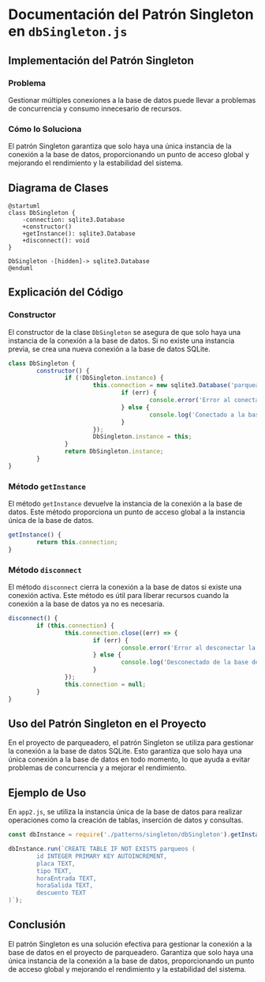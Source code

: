 # Documentación del Patrón Singleton en `dbSingleton.js`

## Implementación del Patrón Singleton

### Problema

Gestionar múltiples conexiones a la base de datos puede llevar a problemas de concurrencia y consumo innecesario de recursos.

### Cómo lo Soluciona

El patrón Singleton garantiza que solo haya una única instancia de la conexión a la base de datos, proporcionando un punto de acceso global y mejorando el rendimiento y la estabilidad del sistema.

## Diagrama de Clases

```plantuml
@startuml
class DbSingleton {
    -connection: sqlite3.Database
    +constructor()
    +getInstance(): sqlite3.Database
    +disconnect(): void
}

DbSingleton -[hidden]-> sqlite3.Database
@enduml
```

## Explicación del Código

### Constructor

El constructor de la clase `DbSingleton` se asegura de que solo haya una instancia de la conexión a la base de datos. Si no existe una instancia previa, se crea una nueva conexión a la base de datos SQLite.

```javascript
class DbSingleton {
        constructor() {
                if (!DbSingleton.instance) {
                        this.connection = new sqlite3.Database('parqueadero.db', (err) => {
                                if (err) {
                                        console.error('Error al conectar a la base de datos:', err.message);
                                } else {
                                        console.log('Conectado a la base de datos SQLite.');
                                }
                        });
                        DbSingleton.instance = this;
                }
                return DbSingleton.instance;
        }
}
```

### Método `getInstance`

El método `getInstance` devuelve la instancia de la conexión a la base de datos. Este método proporciona un punto de acceso global a la instancia única de la base de datos.

```javascript
getInstance() {
        return this.connection;
}
```

### Método `disconnect`

El método `disconnect` cierra la conexión a la base de datos si existe una conexión activa. Este método es útil para liberar recursos cuando la conexión a la base de datos ya no es necesaria.

```javascript
disconnect() {
        if (this.connection) {
                this.connection.close((err) => {
                        if (err) {
                                console.error('Error al desconectar la base de datos:', err.message);
                        } else {
                                console.log('Desconectado de la base de datos SQLite.');
                        }
                });
                this.connection = null;
        }
}
```

## Uso del Patrón Singleton en el Proyecto

En el proyecto de parqueadero, el patrón Singleton se utiliza para gestionar la conexión a la base de datos SQLite. Esto garantiza que solo haya una única conexión a la base de datos en todo momento, lo que ayuda a evitar problemas de concurrencia y a mejorar el rendimiento.

## Ejemplo de Uso

En `app2.js`, se utiliza la instancia única de la base de datos para realizar operaciones como la creación de tablas, inserción de datos y consultas.

```javascript
const dbInstance = require('./patterns/singleton/dbSingleton').getInstance();

dbInstance.run(`CREATE TABLE IF NOT EXISTS parqueos (
        id INTEGER PRIMARY KEY AUTOINCREMENT, 
        placa TEXT, 
        tipo TEXT, 
        horaEntrada TEXT, 
        horaSalida TEXT,
        descuento TEXT
)`);
```

## Conclusión

El patrón Singleton es una solución efectiva para gestionar la conexión a la base de datos en el proyecto de parqueadero. Garantiza que solo haya una única instancia de la conexión a la base de datos, proporcionando un punto de acceso global y mejorando el rendimiento y la estabilidad del sistema.